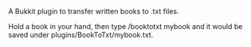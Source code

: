 A Bukkit plugin to transfer written books to .txt files.

Hold a book in your hand, then type /booktotxt mybook and it would be saved under plugins/BookToTxt/mybook.txt.
